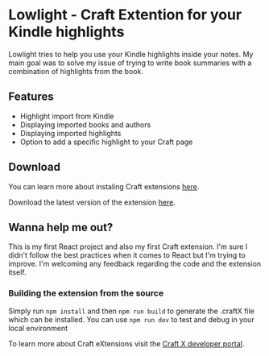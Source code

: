 # Lowlight - Craft Extention for your Kindle highlights

Lowlight tries to help you use your Kindle highlights inside your notes. My main goal was to solve my issue of trying to write book summaries with a combination of highlights from the book. 

## Features
- Highlight import from Kindle
- Displaying imported books and authors
- Displaying imported highlights
- Option to add a specific highlight to your Craft page

## Download
You can learn more about instaling Craft extensions [here](https://www.craft.do/s/OhmDYXrBwI2wZS/b/B7626434-BB54-450E-8C2E-7D67D4C30431/Hacker_News).

Download the latest version of the extension [here]().

## Wanna help me out?

This is my first React project and also my first Craft extension. I'm sure I didn't follow the best practices when it comes to React but I'm trying to improve. I'm welcoming any feedback regarding the code and the extension itself.

### Building the extension from the source

Simply run `npm install` and then `npm run build` to generate the .craftX file which can be installed.
You can use `npm run dev` to test and debug in your local environment

To learn more about Craft eXtensions visit the [Craft X developer portal](https://developer.craft.do).
